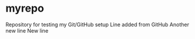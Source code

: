 # myrepo
Repository for testing my Git/GitHub setup
Line added from GitHub
Another new line
New line
